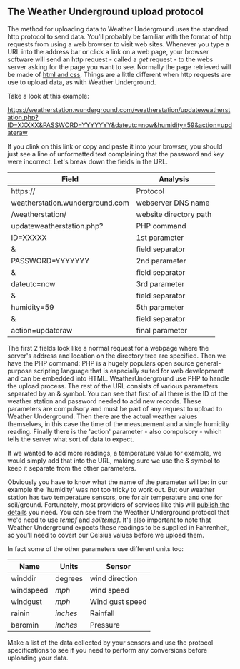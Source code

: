 ## The Weather Underground upload protocol

The method for uploading data to Weather Underground uses the standard http protocol to send data. You'll probably be familiar with the format of http requests from using a web browser to visit web sites. Whenever you type a URL into the address bar  or click a link on a web page, your browser software will send an http request - called a *get* request -  to the webs server asking for the page you want to see. Normally the page retrieved will be made of [html and css](https://www.raspberrypi.org/learning/coder-html-css-lessons/).  Things are a little different when http requests are use to upload data, as with Weather Underground.

Take a look at this example:

https://weatherstation.wunderground.com/weatherstation/updateweatherstation.php?ID=XXXXX&PASSWORD=YYYYYYY&dateutc=now&humidity=59&action=updateraw

If you clink on this link or copy and paste it into your browser, you should just see a line of unformatted text complaining that the password and key were incorrect. Let's break down the fields in the URL.

| Field | Analysis |
|-------|----------|
| https:// | Protocol |
| weatherstation.wunderground.com | webserver DNS name |
| /weatherstation/ | website directory path |
| updateweatherstation.php? | PHP command |
| ID=XXXXX| 1st parameter |
| & | field separator |
| PASSWORD=YYYYYYY | 2nd parameter |
| & | field separator |
| dateutc=now | 3rd parameter |
| & | field separator |
| humidity=59 | 5th parameter |
| & | field separator |
| action=updateraw | final parameter |


The first 2 fields look like a normal request for a webpage where the server's address and location on the directory tree are specified. Then we have the PHP command: PHP is a hugely populars open source general-purpose scripting language that is especially suited for web development and can be embedded into HTML. WeatherUnderground use PHP to handle the upload process. The rest of the URL consists of various parameters separated by an & symbol. You can see that first of all there is the ID of the weather station and password needed to add new records. These parameters are compulsory and must be part of any request to upload to Weather Underground.  Then there are the actual weather values themselves, in this case the time of the measurement and a single humidity reading. Finally there is the 'action' parameter - also compulsory -  which tells the server what sort of data to expect.

If we wanted to add more readings, a temperature value for example, we would simply add that into the URL, making sure we use the & symbol to keep it separate from the other parameters.

Obviously you have to know what the name of the parameter will be: in our example the 'humidity' was not too tricky to work out. But our weather station has two temperature sensors, one for air temperature and one for soil/ground. Fortunately, most providers of services like this will [publish the details](http://wiki.wunderground.com/index.php/PWS_-_Upload_Protocol) you need. You can see from the Weather Underground protocol that we'd need to use *tempf* and *soiltempf*. It's also important to note that  Weather Underground expects these readings to be supplied in Fahrenheit, so you'll need to covert our Celsius values before we upload them.

In fact some of the other parameters use different units too:

|Name|Units|Sensor|
|-----|----|------|
|winddir| degrees| wind direction|
|windspeed|*mph*| wind speed|
|windgust|*mph*| Wind gust speed|
|rainin| *inches*| Rainfall|
|baromin| *inches*| Pressure|

Make a list of the data collected by your sensors and use the protocol specifications to see if you need to perform any conversions before uploading your data.
